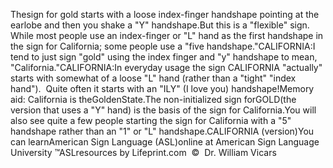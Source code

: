 Thesign for gold starts with a loose index-finger handshape pointing at 
			the earlobe and then you shake a "Y" handshape.But this is a
  "flexible" sign.  While most people use an index-finger or "L" 
			hand as the first
  handshape in the sign for California; some people use a "five
  handshape."CALIFORNIA:I tend to just sign "gold" using
  the index finger and "y" handshape to mean, "California."CALIFORNIA:In everyday usage the sign CALIFORNIA "actually" starts with 
			somewhat of a loose "L" hand (rather than a "tight" "index hand").  
			Quite often it starts with an "ILY" (I love you) handshape!Memory aid: California is theGoldenState.The non-initialized sign forGOLD(the version 
			that uses a "Y" hand) is the basis of the sign for California.You will also see quite a few people starting the sign for 
			California with a "5" handshape rather than an "1" or "L" handshape.CALIFORNIA (version)You can learnAmerican Sign Language (ASL)online at American Sign Language University ™ASLresources by Lifeprint.com  ©  Dr. William Vicars